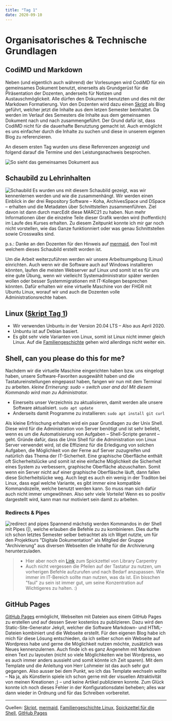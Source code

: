 ```yaml
---
title: "Tag 1"
date: 2020-09-10
---
```


# Organisatorisches & Technische Grundlagen

## CodiMD und Markdown
Neben (und eigentlich auch während) der Vorlesungen wird CodiMD für ein gemeinsames Dokument benutzt, einerseits als Grundgerüst für die Plräsentation der Dozenten, anderseits für Notizen und Austauschmöglickeit. Alle dürfen den Dokument benutzten und dies mit der Markdown Formatierung. Von den Dozenten wird dazu einen [Skript](https://bain.felixlohmeier.de) als Blog geführt, welcher jetzt die Inhalte aus dem letzen Semester beinhaltet. Da werden im Verlauf des Semesters die Inhalte aus dem gemeinsamen Dokument nach und nach zusammengeführt. Der Grund dafür ist, dass CodiMD nicht für die dauerhafte Benutztung gemacht ist. Auch ermöglicht es uns einfacher durch die Inhalte zu suchen und diese in unserem eigenen Blog zu referenzieren.

An diesem ersten Tag wurden uns diese Refenrenzen angezeigt und folgend darauf die Termine und den Leistungsnachweis besprochen.

![So sieht das gemeinsames Dokument aus](https://sakura-72.github.io/my-bain-blog/images/codimd.png)

## Schaubild zu Lehrinhalten

![Schaubild](/images/schaubild.png)
Es wurden uns mit diesem Schaubild gezeigt, was wir kennenlernen werden und wie die zusammenhängt. Wir werden einen Einblick in der drei Repository Software – Koha, ArchivesSpace und DSpace – erhalten und die Metadaten über Schnittstellen zusammenführen. Ziel davon ist dann durch marcEdit diese MARC21 zu haben. Nun mehr Informationen über die einzelne Teile dieser Grafik werden wird (hoffentlich) im Laufe des Kurses erhalten. Zu diesem Zeitpunkt konnte ich mir gar noch nicht vorstellen, wie das Ganze funktionniert oder was genau Schnittstellen sowie Crosswalks sind.

p.s.: Danke an den Dozenten für den Hinweis auf [mermaid](https://mermaidjs.github.io/mermaid-live-editor/), den Tool mit welchem dieses Schaubild erstellt worden ist.

Um die Arbeit weiterzuführen werden wir unsere Arbeitsumgebung (Linux) einrichten. Auch wenn wir die Software auch auf Windows installieren könnten, laufen die meisten Webserver auf Linux und somit ist es für uns eine gute Übung, wenn wir vielleicht Systemadministrator später werden wollen oder besser Systemmigrationen mit IT-Kollegen besprechen könnten. Dafür erhalten wir eine virtuelle Maschine von der FHGR mit Ubuntu Linux, worauf wir und auch die Dozenten volle Administrationsrechte haben.

## Linux ([Skript Tag 1](https://bain.felixlohmeier.de/#/01_technische-grundlagen))
* Wir verwenden Unbuntu in der Version 20.04 LTS – Also aus April 2020.
* Unbuntu ist auf Debian basiert.
* Es gibt sehr viele Varianten von Linux, somit ist Linux nicht immer gleich Linux. Auf die [Familiengeschichte](https://upload.wikimedia.org/wikipedia/commons/1/1b/Linux_Distribution_Timeline.svg) gehen wird allerdings nicht weiter ein.

## Shell, can you please do this for me?
Nachdem wir die virtuelle Maschine eingerichten haben bzw. uns eingelogt haben, unsere Software-Favoriten ausgewählt haben und die Tastatureinstellungen eingepasst haben, fangen wir nun mit dem Terminal zu arbeiten. *kleine Errinerung: sudo = switch user and do! Mit diesem Kommando wird man zu Administrator.*
* Einerseits unser Verzeichnis zu aktualisieren, damit werden alle unsere Software aktualisiert.
``` sudo apt update ```
* Anderseits damit Programme zu installieren:
```sudo apt install git curl ```

Als kleine Erfrischung erhalten wird ein paar Grundlagen zu der Unix Shell. Diese wird für die Administration von Server benötigt und ist sehr beliebt, wenn es um die Automatisierung von Aufgaben – Shell-Scripte genannt – geht. Gründe dafür, dass die Unix Shell für die Administration von Linux Server verwendet wird, ist die Effizienz für die Erledigung von solchen Aufgaben, die Möglichkeit von der Ferne auf Server zuzugreifen und natürlich das Thema der IT-Sicherheit. Eine graphische Oberfläche enthält oft Sicherheitslücke und somit ist eine einfache Möglichkeit die Sicherheit eines System zu verbessern, graphische Oberfläche abzuschalten. Somit wenn ein Server nicht auf einer graphische Oberfläsche läuft, dann fallen diese Sicherheitslücke weg. Auch liegt es auch ein wenig in der Traditon bei Linux, dass egal welche Variante, es gibt immer eine kompatible Kommandozeile, welche benutzt werden kann. So muss man sich dafür auch nicht immer umgewöhnen. Also sehr viele Vorteile! Wenn es so positiv dargestellt wird, kann man nur motiviert sein damit zu arbeiten.

### Redirects & Pipes
![redirect and pipes](/images/01_redirects-and-pipes.png)
Spannend mächstig werden Kommandos in der Shell mit Pipes (|), welche erlauben die Befehle zu zu kombinieren. Dies durfte ich schon letztes Semester selber betrachtet als ich Wget nutzte, um für den Projektkurs "Digitale Dokumentation" als Mitglied der Gruppe "Archivierung" aus diversen Webseiten die Inhalte für die Archivierung herunterzuladen.

>* Hier aber noch ein [Link](https://librarycarpentry.org/lc-shell/reference.html) zum Spickzettel von Library Carpentry
>* Auch nicht vergessen die Pfeilen auf der Tastatur zu nutzen, um vorherigen Befehle aufzurufen und nach Bedarf anzupassen. Wie immer im IT-Bereich sollte man nutzen, was da ist. Ein bisschen "faul" zu sein ist immer gut, um seine Konzentration auf Wichtigeres zu halten. :)

## GitHub Pages
[GitHub Pages](https://pages.github.com) ermöglicht, Webseiten mit Dateien aus einem GitHub Pages zu erstellen und auf dessen Sever kostenlos zu publizieren. Dazu wird den Static-Site-Generator Jekyll, welcher die Software Markdown- und HTML-Dateien kombiniert und die Webseite erstellt.
Für den eigenen Blog habe ich mich für diese Lösung entschieden, da ich selber schon ein Webseite auf Wordpress habe und gerne die Möglichkeit nutzen möchte, zusätzlich was Neues kennenzulernen. Auch finde ich es ganz Angenehm mit Markdown einen Text zu layouten (nicht so viele Möglichkeiten wie bei Wordpress, wo es auch immer anders aussieht und somit könnte ich Zeit sparen). Mit dem Template und die Anleitung von Herr Lohmeier ist das auch sehr gut gegangen. Also ausser bei dem Punkt, wo ich das Template wechseln wollte – Na ja, als Künstlerin spiele ich schon gerne mit der visuellen Attraktivität von meinen Kreationen ;) – und keine Artikel publizieren konnte. Zum Glück konnte ich noch dieses Fehler in der Konfigurationsdatei beheben; alles war dann wieder in Ordnung und für das Schreiben vorbereitet.


***
Quellen: [Skript](https://bain.felixlohmeier.de), [mermaid](https://mermaidjs.github.io/mermaid-live-editor/), [Familiengeschichte Linux](https://upload.wikimedia.org/wikipedia/commons/1/1b/Linux_Distribution_Timeline.svg), [Spickzettel für die Shell](https://librarycarpentry.org/lc-shell/reference.html), [GitHub Pages](https://pages.github.com)

